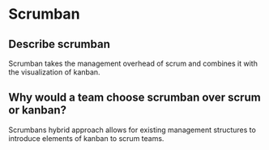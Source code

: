 # Scrumban

## Describe scrumban
Scrumban takes the management overhead of scrum and combines it with the
visualization of kanban.

## Why would a team choose scrumban over scrum or kanban?
Scrumbans hybrid approach allows for existing management structures to
introduce elements of kanban to scrum teams.

